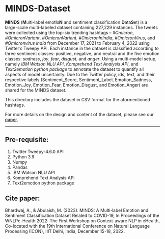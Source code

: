 # MINDS-Dataset
**MINDS** (**M**ulti-label emot**I**o**N** and sentiment classification **D**ata**S**et) is a large-scale multi-labeled dataset containing 227,229 instances.
The tweets were collected using the top-six trending hashtags – *#Omicron*, *#OmicronVariant*, *#OmicronVarient*, *#OmicronInIndia*, *#OmicronVirus*, and *#Omicronvirus india* from December 17, 2021 to February 4, 2022 using Twitter’s Tweepy API.
Each instance in the dataset is classified according to three sentiment classes: positive, negative, and neutral and the five emotion classes: *sadness*, *joy*, *fear*, *disgust*, and *anger*. 
Using a multi-model setup, namely *IBM Watson NLU API*, *Komprehend Text Analysis API*, and *Text2emotion python package* to annotate the dataset to quantify all aspects of model uncertainty.
Due to the Twitter policy, ids, text, and their respective labels (Sentiment_Score, Sentiment_Label, Emotion_Sadness, Emotion_Joy, Emotion_Fear, Emotion_Disgust, and Emotion_Anger) are shared for the MINDS dataset.

This directory includes the dataset in CSV format for the aformentioned hashtags.

For more details on the design and content of the dataset, please see our [paper](https://ceur-ws.org/Vol-3416/paper_2.pdf).

-------------------------
Pre-requisite:
-------------------------
1. Twitter Tweepy-4.6.0 API
2. Python 3.6
3. Numpy
4. Pandas
5. IBM Watson NLU API
6. Komprehend Text Analysis API
7. Text2emotion python package

## Cite paper:
Bhardwaj, A., & Abulaish, M. (2023). MINDS: A Multi-label Emotion and Sentiment Classification Dataset Related to COVID-19, In Proceedings of the WNLPe-Health 2022: The First Workshop on Context-aware NLP in eHealth, Co-located with the 19th International Conference on Natural Language Processing (ICON), IIIT Delhi, India, December 15-18, 2022.
